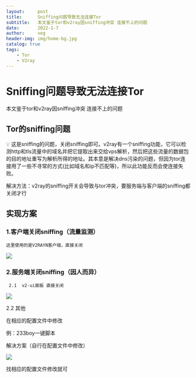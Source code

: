 ```yaml
---
layout:     post
title:      Sniffing问题导致无法连接Tor
subtitle:   本文鉴于tor和v2ray因sniffing冲突 连接不上的问题
date:       2022-1-7
author:     veg
header-img: img/home-bg.jpg
catalog: true
tags:
    - Tor
    - V2ray
---
```

# Sniffing问题导致无法连接Tor

本文鉴于tor和v2ray因sniffing冲突 连接不上的问题

## Tor的sniffing问题

<aside>
💡 这是sniffing的问题，关闭sniffing即可。v2ray有一个sniffing功能，它可以检测http和tls流量中的域名并把它提取出来交给vps解析，然后把这些流量的数据包的目的地址重写为解析所得的地址。其本意是解决dns污染的问题，但因为tor连接用了一些不寻常的方式(比如域名和ip不匹配等)，所以此功能反而会使连接失败。

</aside>

解决方法：v2ray的sniffing开关会导致与tor冲突，要服务端与客户端的sniffing都关闭才行

## 实现方案

### 1.客户端关闭sniffing（流量监测）

    这里使用的是V2RAYN客户端，直接关闭

![](https://raw.githubusercontent.com/vveg26/blog_photos/master/proxy/question/tor/tor_q3.png)

### 2.服务端关闭sniffing（因人而异）

     2.1  v2-ui面板 直接关闭

![](https://raw.githubusercontent.com/vveg26/blog_photos/master/proxy/question/tor/tor_q1.png)

2.2 其他

  在相应的配置文件中修改

例：233boy一键脚本

解决方案（自行在配置文件中修改）

![](https://raw.githubusercontent.com/vveg26/blog_photos/master/proxy/question/tor/tor_q2.png)

找相应的配置文件修改就可